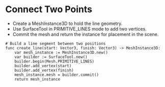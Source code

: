 # Connect Two Points

- Create a MeshInstance3D to hold the line geometry.
- Use SurfaceTool in PRIMITIVE_LINES mode to add two vertices.
- Commit the mesh and return the instance for placement in the scene.

```gdscript
# Build a line segment between two positions
func create_line(start: Vector3, finish: Vector3) -> MeshInstance3D:
	var mesh_instance := MeshInstance3D.new()
	var builder := SurfaceTool.new()
	builder.begin(Mesh.PRIMITIVE_LINES)
	builder.add_vertex(start)
	builder.add_vertex(finish)
	mesh_instance.mesh = builder.commit()
	return mesh_instance
```
